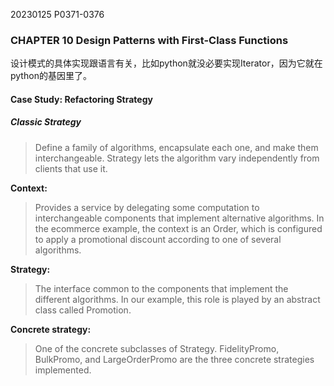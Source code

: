 20230125    P0371-0376

### CHAPTER 10 Design Patterns with First-Class Functions

设计模式的具体实现跟语言有关，比如python就没必要实现Iterator，因为它就在python的基因里了。

#### Case Study: Refactoring Strategy

##### Classic Strategy
> Define a family of algorithms, encapsulate each one, and make them interchangeable. Strategy lets the algorithm vary independently from clients that use it.


**Context:**
> Provides a service by delegating some computation to interchangeable components that implement alternative algorithms. In the ecommerce example, the context is an Order, which is configured to apply a promotional discount according to one of several algorithms.

**Strategy:**
> The interface common to the components that implement the different algorithms. In our example, this role is played by an abstract class called Promotion.

**Concrete strategy:**
> One of the concrete subclasses of Strategy. FidelityPromo, BulkPromo, and LargeOrderPromo are the three concrete strategies implemented.
